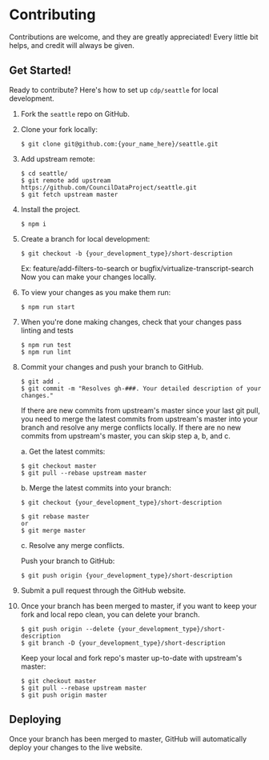 # Contributing

Contributions are welcome, and they are greatly appreciated! Every little bit
helps, and credit will always be given.

## Get Started!
Ready to contribute? Here's how to set up `cdp/seattle` for local development.

1. Fork the `seattle` repo on GitHub.

2. Clone your fork locally:
    ```
    $ git clone git@github.com:{your_name_here}/seattle.git
    ```

3. Add upstream remote:
    ```
    $ cd seattle/
    $ git remote add upstream https://github.com/CouncilDataProject/seattle.git
    $ git fetch upstream master
    ```

4. Install the project.
    ```
    $ npm i
    ```

5. Create a branch for local development:
    ```
    $ git checkout -b {your_development_type}/short-description
    ```

    Ex: feature/add-filters-to-search or bugfix/virtualize-transcript-search<br>
    Now you can make your changes locally.

6. To view your changes as you make them run:
    ```
    $ npm run start
    ```

7. When you're done making changes, check that your changes pass linting and tests
    ```
    $ npm run test
    $ npm run lint
    ```

8. Commit your changes and push your branch to GitHub.
    ```
    $ git add .
    $ git commit -m "Resolves gh-###. Your detailed description of your changes."
    ```
    If there are new commits from upstream's master since your last git pull, you need to merge the latest commits from upstream's master into your branch and resolve any merge conflicts locally. If there are no new commits from upstream's master, you can skip step a, b, and c.

    a. Get the latest commits:
    ```
    $ git checkout master
    $ git pull --rebase upstream master
    ```

    b. Merge the latest commits into your branch:
    ```
    $ git checkout {your_development_type}/short-description

    $ git rebase master
    or
    $ git merge master
    ```
    
    c. Resolve any merge conflicts.
    
    Push your branch to GitHub:
    ```
    $ git push origin {your_development_type}/short-description
    ```

9. Submit a pull request through the GitHub website.

10. Once your branch has been merged to master, if you want to keep your fork and local repo clean, you can delete your branch.
    ```
    $ git push origin --delete {your_development_type}/short-description
    $ git branch -D {your_development_type}/short-description
    ```
 
    Keep your local and fork repo's master up-to-date with upstream's master:
    ```
    $ git checkout master
    $ git pull --rebase upstream master
    $ git push origin master
    ```

## Deploying

Once your branch has been merged to master, GitHub will automatically deploy your changes to the live website.
